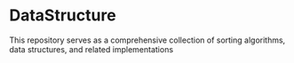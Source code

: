 # DataStructure
This repository serves as a comprehensive collection of sorting algorithms, data structures, and related implementations
